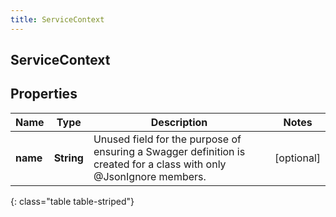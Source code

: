 ```yaml
---
title: ServiceContext
---
```

## ServiceContext


## Properties

| Name | Type | Description | Notes |
| ------------ | ------------- | ------------- | ------------- |
| **name** | **String** | Unused field for the purpose of ensuring a Swagger definition is created for a class with only @JsonIgnore members. |  [optional] |
{: class="table table-striped"}



